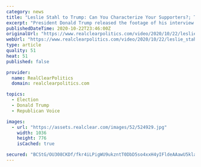 ```yaml
---
category: news
title: "Leslie Stahl to Trump: Can You Characterize Your Supporters?; Trump: \"People Who Love Our Country\""
excerpt: "President Donald Trump released the footage of his interview with Leslie Stahl to the public on Thursday. In this video, Stahl questions Trump about his supporters. \"Can you characterize your supporters?"
publishedDateTime: 2020-10-22T23:46:00Z
originalUrl: "https://www.realclearpolitics.com/video/2020/10/22/leslie_stahl_to_trump_can_you_characterize_your_supporters_trump_people_who_love_our_country.html"
webUrl: "https://www.realclearpolitics.com/video/2020/10/22/leslie_stahl_to_trump_can_you_characterize_your_supporters_trump_people_who_love_our_country.html"
type: article
quality: 51
heat: 51
published: false

provider:
  name: RealClearPolitics
  domain: realclearpolitics.com

topics:
  - Election
  - Donald Trump
  - Republican Voice

images:
  - url: "https://assets.realclear.com/images/52/524929.jpg"
    width: 1036
    height: 776
    isCached: true

secured: "BCStG/OU308CKDf/fkr4iLPigWU9ukzntT0DbD5so4xxH4yIFldeAAawU5klatNMwKJFU9GRxUgm//RBREWYE8dbsU9Lp8106Z+4Kxc/ZrCgyv57ZB1Sx5loDS1vfGKiSd4MoawGgvXqxxy+KsFKbRrKZXzNaQQtxj7b45LXS/eq/cvlNjnC/hinMU5vxBSqGV8bgIIbOaxqZ6bNk2IPm6l05qMomIu1gPAoqM82NUHVvmB2uBP1q/dtOTk9ANRHu1KEp/76qw6cxU+ZzUPCMCm1I6F0JMICohqOlLvHVxFL6SP7E97M2UPf52+63JFNlOZ2gTOhmR6jUz2l2BHylvmRsc4rHU3StM3obE+1uOo=;QX3FdG4Gltd1MI2iQ5iTpw=="
---
```


